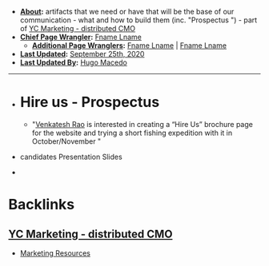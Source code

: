 - **[About](<About.md>):** artifacts that we need or have that will be the base of our communication - what and how to build them (inc. "Prospectus ") - part of [YC Marketing - distributed CMO](<YC Marketing - distributed CMO.md>)
- **[Chief Page Wrangler](<Chief Page Wrangler.md>):** [Fname Lname](<Fname Lname.md>)
    - **[Additional Page Wranglers](<Additional Page Wranglers.md>):** [Fname Lname](<Fname Lname.md>) | [Fname Lname](<Fname Lname.md>) 
- **[Last Updated](<Last Updated.md>):** [September 25th, 2020](<September 25th, 2020.md>)
- **[Last Updated By](<Last Updated By.md>):** [Hugo Macedo](<Hugo Macedo.md>) 
-  ----------------------------------------
- # Hire us - Prospectus
    - "[Venkatesh Rao](<Venkatesh Rao.md>) is interested in creating a “Hire Us” brochure page for the website and trying a short fishing expedition with it in October/November  "
- candidates
    Presentation Slides
    
- 

# Backlinks
## [YC Marketing - distributed CMO](<YC Marketing - distributed CMO.md>)
- [Marketing Resources](<Marketing Resources.md>)

